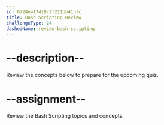 ```yaml
---
id: 6724e417419c2f211bb41bfc
title: Bash Scripting Review
challengeType: 24
dashedName: review-bash-scripting
---
```


# --description--

Review the concepts below to prepare for the upcoming quiz.



# --assignment--

Review the Bash Scripting topics and concepts.
